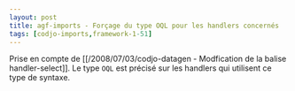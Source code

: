 ```yaml
---
layout: post
title: agf-imports - Forçage du type OQL pour les handlers concernés
tags: [codjo-imports,framework-1-51]
---
```

Prise en compte de [[/2008/07/03/codjo-datagen - Modfication de la balise handler-select]]. Le type ```OQL``` est précisé sur les handlers qui utilisent ce type de syntaxe.

